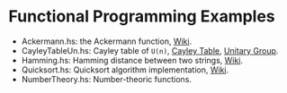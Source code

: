 # Functional Programming Examples


* Ackermann.hs: the Ackermann function, [Wiki](https://www.wikiwand.com/en/Ackermann_function).
* CayleyTableUn.hs: Cayley table of ```U(n)```, [Cayley Table](https://www.wikiwand.com/en/Cayley_table), [Unitary Group](https://www.wikiwand.com/en/Unitary_group).
* Hamming.hs: Hamming distance between two strings, [Wiki](https://www.wikiwand.com/en/Hamming_distance).
* Quicksort.hs: Quicksort algorithm implementation, [Wiki](https://www.wikiwand.com/en/Quicksort).
* NumberTheory.hs: Number-theoric functions.
